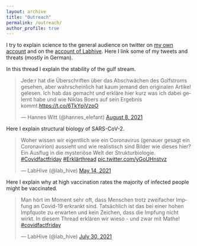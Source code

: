 ```yaml
---
layout: archive
title: "Outreach"
permalink: /outreach/
author_profile: true
---
```


I try to explain science to the general audience on twitter on [my own account](https://twitter.com/hannes_elefant) and on the [account of Labhive](https://twitter.com/lab_hive). Here I link some of my tweets and threats (mostly in German).

In this thread I explain the stability of the gulf stream.
<blockquote class="twitter-tweet"><p lang="de" dir="ltr">Jede:r hat die Überschriften über das Abschwächen des Golfstroms gesehen, aber wahrscheinlich hat kaum jemand den originalen Artikel gelesen. Ich hab das gemacht und erkläre hier kurz was ich dabei gelernt habe und wie Niklas Boers auf sein Ergebnis kommt.<a href="https://t.co/6TkYpiVzpO">https://t.co/6TkYpiVzpO</a></p>&mdash; Hannes Witt (@hannes_elefant) <a href="https://twitter.com/hannes_elefant/status/1424312979974131715?ref_src=twsrc%5Etfw">August 8, 2021</a></blockquote> <script async src="https://platform.twitter.com/widgets.js" charset="utf-8"></script>

Here I explain structural biology of SARS-CoV-2.
<blockquote class="twitter-tweet"><p lang="de" dir="ltr">Woher wissen wir eigentlich wie ein Coronavirus (genauer gesagt ein Coronavirion) aussieht und wie realistisch sind Bilder wie dieses hier? Ein Ausflug in die mysteriöse Welt der Strukturbiologie. <a href="https://twitter.com/hashtag/Covidfactfriday?src=hash&amp;ref_src=twsrc%5Etfw">#Covidfactfriday</a> <a href="https://twitter.com/hashtag/Erkl%C3%A4rthread?src=hash&amp;ref_src=twsrc%5Etfw">#Erklärthread</a> <a href="https://t.co/yGoUHnstvz">pic.twitter.com/yGoUHnstvz</a></p>&mdash; LabHive (@lab_hive) <a href="https://twitter.com/lab_hive/status/1393211198645096450?ref_src=twsrc%5Etfw">May 14, 2021</a></blockquote> <script async src="https://platform.twitter.com/widgets.js" charset="utf-8"></script>

Here I explain why at high vaccination rates the majority of infected people might be vaccinated.
<blockquote class="twitter-tweet"><p lang="de" dir="ltr">Man hört im Moment sehr oft, dass Menschen trotz zweifacher Impfung an Covid-19 erkrankt sind. Tatsächlich ist das bei einer hohen Impfquote zu erwarten und kein Zeichen, dass die Impfung nicht wirkt. In diesem Thread erklären wir wieso - und zwar mit Mathe! <a href="https://twitter.com/hashtag/covidfactfriday?src=hash&amp;ref_src=twsrc%5Etfw">#covidfactfriday</a></p>&mdash; LabHive (@lab_hive) <a href="https://twitter.com/lab_hive/status/1421102240476143628?ref_src=twsrc%5Etfw">July 30, 2021</a></blockquote> <script async src="https://platform.twitter.com/widgets.js" charset="utf-8"></script> 
